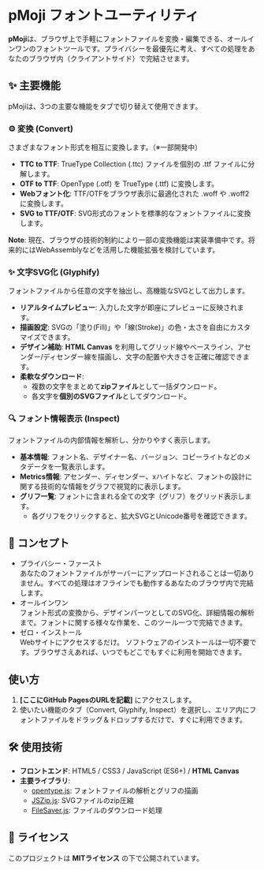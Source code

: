 # **pMoji フォントユーティリティ**

**pMoji**は、ブラウザ上で手軽にフォントファイルを変換・編集できる、オールインワンのフォントツールです。プライバシーを最優先に考え、すべての処理をあなたのブラウザ内（クライアントサイド）で完結させます。

## **✨ 主要機能**

pMojiは、3つの主要な機能をタブで切り替えて使用できます。

### **⚙️ 変換 (Convert)**

さまざまなフォント形式を相互に変換します。（※一部開発中）

* **TTC to TTF**: TrueType Collection (.ttc) ファイルを個別の .ttf ファイルに分解します。  
* **OTF to TTF**: OpenType (.otf) を TrueType (.ttf) に変換します。  
* **Webフォント化**: TTF/OTFをブラウザ表示に最適化された .woff や .woff2 に変換します。  
* **SVG to TTF/OTF**: SVG形式のフォントを標準的なフォントファイルに変換します。

**Note**: 現在、ブラウザの技術的制約により一部の変換機能は実装準備中です。将来的にはWebAssemblyなどを活用した機能拡張を検討しています。

### **✨ 文字SVG化 (Glyphify)**

フォントファイルから任意の文字を抽出し、高機能なSVGとして出力します。

* **リアルタイムプレビュー**: 入力した文字が即座にプレビューに反映されます。  
* **描画設定**: SVGの「塗り(Fill)」や「線(Stroke)」の色・太さを自由にカスタマイズできます。  
* **デザイン補助**: **HTML Canvas** を利用してグリッド線やベースライン、アセンダー/ディセンダー線を描画し、文字の配置や大きさを正確に確認できます。  
* **柔軟なダウンロード**:  
  * 複数の文字をまとめて**zipファイル**として一括ダウンロード。  
  * 各文字を**個別のSVGファイル**としてダウンロード。

### **🔍 フォント情報表示 (Inspect)**

フォントファイルの内部情報を解析し、分かりやすく表示します。

* **基本情報**: フォント名、デザイナー名、バージョン、コピーライトなどのメタデータを一覧表示します。  
* **Metrics情報**: アセンダー、ディセンダー、xハイトなど、フォントの設計に関する技術的な情報をグラフで視覚的に表示します。  
* **グリフ一覧**: フォントに含まれる全ての文字（グリフ）をグリッド表示します。  
  * 各グリフをクリックすると、拡大SVGとUnicode番号を確認できます。

## **🚀 コンセプト**

* プライバシー・ファースト  
  あなたのフォントファイルがサーバーにアップロードされることは一切ありません。すべての処理はオフラインでも動作するあなたのブラウザ内で完結します。  
* オールインワン  
  フォント形式の変換から、デザインパーツとしてのSVG化、詳細情報の解析まで。フォントに関する様々な作業を、このツール一つで完結できます。  
* ゼロ・インストール  
  Webサイトにアクセスするだけ。 ソフトウェアのインストールは一切不要です。ブラウザさえあれば、いつでもどこでもすぐに利用を開始できます。

## **使い方**

1. **\[ここにGitHub PagesのURLを記載\]** にアクセスします。  
2. 使いたい機能のタブ（Convert, Glyphify, Inspect）を選択し、エリア内にフォントファイルをドラッグ＆ドロップするだけで、すぐに利用できます。

## **🛠️ 使用技術**

* **フロントエンド**: HTML5 / CSS3 / JavaScript (ES6+) / **HTML Canvas**  
* **主要ライブラリ**:  
  * [opentype.js](https://www.google.com/search?q=https://github.com/opentypejs/opentype.js): フォントファイルの解析とグリフの描画  
  * [JSZip.js](https://github.com/Stuk/jszip): SVGファイルのzip圧縮  
  * [FileSaver.js](https://github.com/eligrey/FileSaver.js/): ファイルのダウンロード処理

## **📜 ライセンス**

このプロジェクトは **MITライセンス** の下で公開されています。
